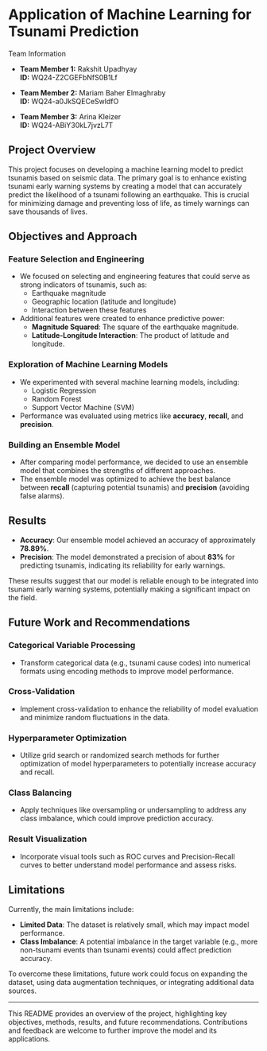 # Application of Machine Learning for Tsunami Prediction
Team Information

- **Team Member 1:** Rakshit Upadhyay  
  **ID:** WQ24-Z2CGEFbNfS0B1Lf

- **Team Member 2:** Mariam Baher Elmaghraby  
  **ID:** WQ24-a0JkSQECeSwldfO

- **Team Member 3:** Arina Kleizer  
  **ID:** WQ24-ABiY30kL7jvzL7T
## Project Overview

This project focuses on developing a machine learning model to predict tsunamis based on seismic data. The primary goal is to enhance existing tsunami early warning systems by creating a model that can accurately predict the likelihood of a tsunami following an earthquake. This is crucial for minimizing damage and preventing loss of life, as timely warnings can save thousands of lives.

## Objectives and Approach

### Feature Selection and Engineering

- We focused on selecting and engineering features that could serve as strong indicators of tsunamis, such as:
  - Earthquake magnitude
  - Geographic location (latitude and longitude)
  - Interaction between these features
- Additional features were created to enhance predictive power:
  - **Magnitude Squared**: The square of the earthquake magnitude.
  - **Latitude-Longitude Interaction**: The product of latitude and longitude.

### Exploration of Machine Learning Models

- We experimented with several machine learning models, including:
  - Logistic Regression
  - Random Forest
  - Support Vector Machine (SVM)
- Performance was evaluated using metrics like **accuracy**, **recall**, and **precision**.

### Building an Ensemble Model

- After comparing model performance, we decided to use an ensemble model that combines the strengths of different approaches.
- The ensemble model was optimized to achieve the best balance between **recall** (capturing potential tsunamis) and **precision** (avoiding false alarms).

## Results

- **Accuracy**: Our ensemble model achieved an accuracy of approximately **78.89%**.
- **Precision**: The model demonstrated a precision of about **83%** for predicting tsunamis, indicating its reliability for early warnings.

These results suggest that our model is reliable enough to be integrated into tsunami early warning systems, potentially making a significant impact on the field.

## Future Work and Recommendations

### Categorical Variable Processing

- Transform categorical data (e.g., tsunami cause codes) into numerical formats using encoding methods to improve model performance.

### Cross-Validation

- Implement cross-validation to enhance the reliability of model evaluation and minimize random fluctuations in the data.

### Hyperparameter Optimization

- Utilize grid search or randomized search methods for further optimization of model hyperparameters to potentially increase accuracy and recall.

### Class Balancing

- Apply techniques like oversampling or undersampling to address any class imbalance, which could improve prediction accuracy.

### Result Visualization

- Incorporate visual tools such as ROC curves and Precision-Recall curves to better understand model performance and assess risks.

## Limitations

Currently, the main limitations include:

- **Limited Data**: The dataset is relatively small, which may impact model performance.
- **Class Imbalance**: A potential imbalance in the target variable (e.g., more non-tsunami events than tsunami events) could affect prediction accuracy.

To overcome these limitations, future work could focus on expanding the dataset, using data augmentation techniques, or integrating additional data sources.

---

This README provides an overview of the project, highlighting key objectives, methods, results, and future recommendations. Contributions and feedback are welcome to further improve the model and its applications.

